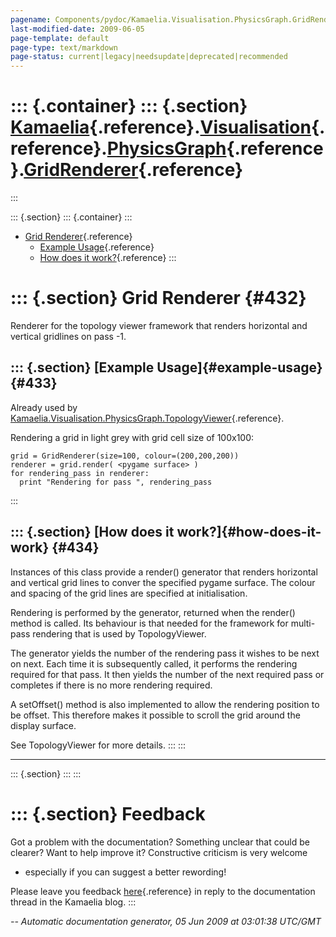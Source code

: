 ```yaml
---
pagename: Components/pydoc/Kamaelia.Visualisation.PhysicsGraph.GridRenderer
last-modified-date: 2009-06-05
page-template: default
page-type: text/markdown
page-status: current|legacy|needsupdate|deprecated|recommended
---
```

::: {.container}
::: {.section}
[Kamaelia](/Components/pydoc/Kamaelia.html){.reference}.[Visualisation](/Components/pydoc/Kamaelia.Visualisation.html){.reference}.[PhysicsGraph](/Components/pydoc/Kamaelia.Visualisation.PhysicsGraph.html){.reference}.[GridRenderer](/Components/pydoc/Kamaelia.Visualisation.PhysicsGraph.GridRenderer.html){.reference}
=============================================================================================================================================================================================================================================================================================================================
:::

::: {.section}
::: {.container}
:::

-   [Grid Renderer](#432){.reference}
    -   [Example Usage](#433){.reference}
    -   [How does it work?](#434){.reference}
:::

::: {.section}
Grid Renderer {#432}
=============

Renderer for the topology viewer framework that renders horizontal and
vertical gridlines on pass -1.

::: {.section}
[Example Usage]{#example-usage} {#433}
-------------------------------

Already used by
[Kamaelia.Visualisation.PhysicsGraph.TopologyViewer](/Components/pydoc/Kamaelia.Visualisation.PhysicsGraph.TopologyViewer.html){.reference}.

Rendering a grid in light grey with grid cell size of 100x100:

``` {.literal-block}
grid = GridRenderer(size=100, colour=(200,200,200))
renderer = grid.render( <pygame surface> )
for rendering_pass in renderer:
  print "Rendering for pass ", rendering_pass
```
:::

::: {.section}
[How does it work?]{#how-does-it-work} {#434}
--------------------------------------

Instances of this class provide a render() generator that renders
horizontal and vertical grid lines to conver the specified pygame
surface. The colour and spacing of the grid lines are specified at
initialisation.

Rendering is performed by the generator, returned when the render()
method is called. Its behaviour is that needed for the framework for
multi-pass rendering that is used by TopologyViewer.

The generator yields the number of the rendering pass it wishes to be
next on next. Each time it is subsequently called, it performs the
rendering required for that pass. It then yields the number of the next
required pass or completes if there is no more rendering required.

A setOffset() method is also implemented to allow the rendering position
to be offset. This therefore makes it possible to scroll the grid around
the display surface.

See TopologyViewer for more details.
:::
:::

------------------------------------------------------------------------

::: {.section}
:::
:::

::: {.section}
Feedback
========

Got a problem with the documentation? Something unclear that could be
clearer? Want to help improve it? Constructive criticism is very welcome
- especially if you can suggest a better rewording!

Please leave you feedback
[here](../../../cgi-bin/blog/blog.cgi?rm=viewpost&nodeid=1142023701){.reference}
in reply to the documentation thread in the Kamaelia blog.
:::

*\-- Automatic documentation generator, 05 Jun 2009 at 03:01:38 UTC/GMT*

